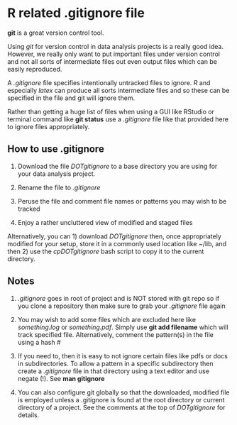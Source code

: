 R related .gitignore file
=============

**git** is a great version control tool.

Using *git* for version control in data analysis projects is a really
good idea. However, we really only want to put important files under
version control and not all sorts of intermediate files out even
output files which can be easily reproduced.

A *.gitignore* file specifies intentionally untracked files to
ignore. *R* and especially *latex* can produce all sorts intermediate
files and so these can be specified in the file and git will ignore
them.

Rather than getting a huge list of files when using a GUI like RStudio
or terminal command like **git status** use a *.gitignore* file like
that provided here to ignore files appropriately.

How to use .gitignore
----------

1. Download the file *DOTgitignore* to a base directory you are using
   for your data analysis project.

2. Rename the file to *.gitignore*

3. Peruse the file and comment file names or patterns you may wish to
   be tracked

4. Enjoy a rather uncluttered view of modified and staged files

Alternatively, you can 1) download *DOTgitignore* then, once
appropriately modified for your setup, store it in a commonly used
location like ~/lib, and then 2) use the *cpDOTgitignore* bash script
to copy it to the current directory.

Notes
-------

1. *.gitignore* goes in root of project and is NOT stored with git
   repo so if you clone a repository then make sure to grab your
   *.gitignore* file again

2. You may wish to add some files which are excluded here like
   *something.log* or *something.pdf*. Simply use **git add filename**
   which will track specified file. Alternatively, comment the
   pattern(s) in the file using a hash \#

3. If you need to, then it is easy to not ignore certain files like
   pdfs or docs in subdirectories. To allow a pattern in a specific
   subdirectory then create a *.gitignore* file in that directory
   using a text editor and use negate (!).  See **man gitignore**

4. You can also configure git globally so that the downloaded,
   modified file is employed unless a .gitignore is found at the root
   directory or current directory of a project. See the comments at
   the top of *DOTgitignore* for details.
